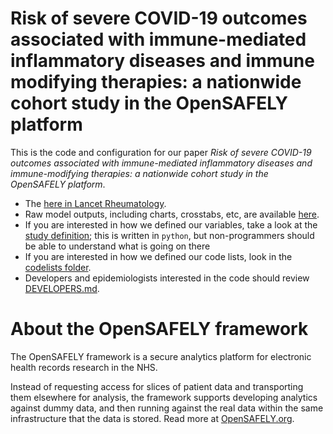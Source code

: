 # Risk of severe COVID-19 outcomes associated with immune-mediated inflammatory diseases and immune modifying therapies: a nationwide cohort study in the OpenSAFELY platform

This is the code and configuration for our paper _Risk of severe COVID-19 outcomes associated with immune-mediated inflammatory diseases and immune-modifying therapies: a nationwide cohort study in the OpenSAFELY platform_.

* The [here in Lancet Rheumatology](https://doi.org/10.1016/S2665-9913(22)00098-4).
* Raw model outputs, including charts, crosstabs, etc, are available [here](https://jobs.opensafely.org/datalab/immunosuppresant-medication/immunosuppressant-meds-research/outputs/).
* If you are interested in how we defined our variables, take a look at the [study definition](analysis/study_definition.py); this is written in `python`, but non-programmers should be able to understand what is going on there
* If you are interested in how we defined our code lists, look in the [codelists folder](./codelists/).
* Developers and epidemiologists interested in the code should review
[DEVELOPERS.md](./docs/DEVELOPERS.md).

# About the OpenSAFELY framework

The OpenSAFELY framework is a secure analytics platform for electronic health records research in the NHS.

Instead of requesting access for slices of patient data and transporting them elsewhere for analysis, the framework supports developing analytics against dummy data, and then running against the real data within the same infrastructure that the data is stored. Read more at [OpenSAFELY.org](https://opensafely.org).

